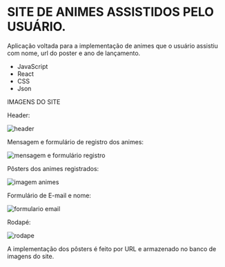 # SITE DE ANIMES ASSISTIDOS PELO USUÁRIO.

Aplicação voltada para a implementação de animes que o usuário assistiu com nome, url do poster e ano  de lançamento.

- JavaScript
- React
- CSS
- Json

IMAGENS DO SITE

Header:

![header](https://github.com/user-attachments/assets/d3e65aaf-b117-4442-b73c-9a4ecc91442f)

Mensagem e formulário de registro dos animes:

![mensagem e formulário registro](https://github.com/user-attachments/assets/f599c4e0-79e6-4bf7-bd77-2c27f16778d4)

Pôsters dos animes registrados:

![imagem animes](https://github.com/user-attachments/assets/105eb465-d0ca-4b1b-ae02-c6fe7f4afc40)

Formulário de E-mail e nome:

![formulario email](https://github.com/user-attachments/assets/019f5948-14d6-4eef-829c-9d14b8f34a0f)

Rodapé:

![rodape](https://github.com/user-attachments/assets/cbdae10a-6941-4d94-a726-403763b47ba9)

A implementação dos pôsters é feito por URL e armazenado no banco de imagens do site.



